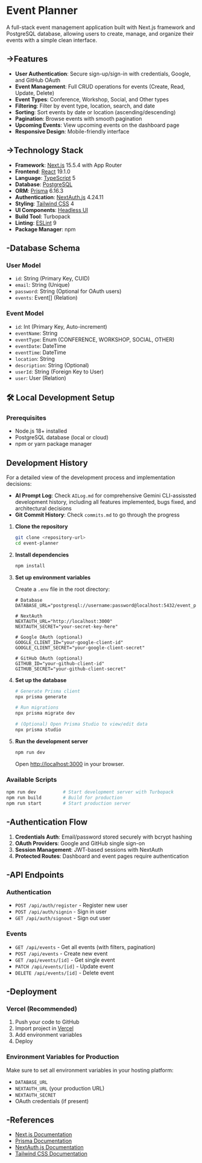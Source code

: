# Event Planner

A full-stack event management application built with Next.js framework and PostgreSQL database, allowing users to create, manage, and organize their events with a simple clean interface.

## ->Features

- **User Authentication**: Secure sign-up/sign-in with credentials, Google, and GitHub OAuth
- **Event Management**: Full CRUD operations for events (Create, Read, Update, Delete)
- **Event Types**: Conference, Workshop, Social, and Other types
- **Filtering**: Filter by event type, location, search, and date
- **Sorting**: Sort events by date or location (ascending/descending)
- **Pagination**: Browse events with smooth pagination
- **Upcoming Events**: View upcoming events on the dashboard page
- **Responsive Design**: Mobile-friendly interface

## ->Technology Stack

- **Framework**: [Next.js](https://nextjs.org/) 15.5.4 with App Router
- **Frontend**: [React](https://react.dev/) 19.1.0
- **Language**: [TypeScript](https://www.typescriptlang.org/) 5
- **Database**: [PostgreSQL](https://www.postgresql.org/)
- **ORM**: [Prisma](https://www.prisma.io/) 6.16.3
- **Authentication**: [NextAuth.js](https://next-auth.js.org/) 4.24.11
- **Styling**: [Tailwind CSS](https://tailwindcss.com/) 4
- **UI Components**: [Headless UI](https://headlessui.com/)
- **Build Tool**: Turbopack
- **Linting**: [ESLint](https://eslint.org/) 9
- **Package Manager**: npm


## -Database Schema

### User Model
- `id`: String (Primary Key, CUID)
- `email`: String (Unique)
- `password`: String (Optional for OAuth users)
- `events`: Event[] (Relation)

### Event Model
- `id`: Int (Primary Key, Auto-increment)
- `eventName`: String
- `eventType`: Enum (CONFERENCE, WORKSHOP, SOCIAL, OTHER)
- `eventDate`: DateTime
- `eventTime`: DateTime
- `location`: String
- `description`: String (Optional)
- `userId`: String (Foreign Key to User)
- `user`: User (Relation)

## 🛠️ Local Development Setup

### Prerequisites

- Node.js 18+ installed
- PostgreSQL database (local or cloud)
- npm or yarn package manager

## Development History

For a detailed view of the development process and implementation decisions:

- **AI Prompt Log**: Check `AILog.md` for comprehensive Gemini CLI-assissted development history, including all features implemented, bugs fixed, and architectural decisions
- **Git Commit History**: Check `commits.md` to go through the progress

1. **Clone the repository**
   ```bash
   git clone <repository-url>
   cd event-planner
   ```

2. **Install dependencies**
   ```bash
   npm install
   ```

3. **Set up environment variables**
   
   Create a `.env` file in the root directory:
   ```env
   # Database
   DATABASE_URL="postgresql://username:password@localhost:5432/event_planner"

   # NextAuth
   NEXTAUTH_URL="http://localhost:3000"
   NEXTAUTH_SECRET="your-secret-key-here"

   # Google OAuth (optional)
   GOOGLE_CLIENT_ID="your-google-client-id"
   GOOGLE_CLIENT_SECRET="your-google-client-secret"

   # GitHub OAuth (optional)
   GITHUB_ID="your-github-client-id"
   GITHUB_SECRET="your-github-client-secret"
   ```

4. **Set up the database**
   ```bash
   # Generate Prisma client
   npx prisma generate

   # Run migrations
   npx prisma migrate dev

   # (Optional) Open Prisma Studio to view/edit data
   npx prisma studio
   ```

5. **Run the development server**
   ```bash
   npm run dev
   ```

   Open [http://localhost:3000](http://localhost:3000) in your browser.

### Available Scripts

```bash
npm run dev          # Start development server with Turbopack
npm run build        # Build for production
npm run start        # Start production server
```

## -Authentication Flow

1. **Credentials Auth**: Email/password stored securely with bcrypt hashing
2. **OAuth Providers**: Google and GitHub single sign-on
3. **Session Management**: JWT-based sessions with NextAuth
4. **Protected Routes**: Dashboard and event pages require authentication

## -API Endpoints

### Authentication
- `POST /api/auth/register` - Register new user
- `POST /api/auth/signin` - Sign in user
- `GET /api/auth/signout` - Sign out user

### Events
- `GET /api/events` - Get all events (with filters, pagination)
- `POST /api/events` - Create new event
- `GET /api/events/[id]` - Get single event
- `PATCH /api/events/[id]` - Update event
- `DELETE /api/events/[id]` - Delete event

## -Deployment

### Vercel (Recommended)

1. Push your code to GitHub
2. Import project in [Vercel](https://vercel.com)
3. Add environment variables
4. Deploy

### Environment Variables for Production
Make sure to set all environment variables in your hosting platform:
- `DATABASE_URL`
- `NEXTAUTH_URL` (your production URL)
- `NEXTAUTH_SECRET`
- OAuth credentials (if present)




## -References

- [Next.js Documentation](https://nextjs.org/docs)
- [Prisma Documentation](https://www.prisma.io/docs)
- [NextAuth.js Documentation](https://next-auth.js.org)
- [Tailwind CSS Documentation](https://tailwindcss.com/docs)

